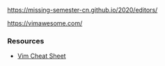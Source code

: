 https://missing-semester-cn.github.io/2020/editors/

https://vimawesome.com/

### Resources
- [Vim Cheat Sheet](https://vim.rtorr.com/lang/zh_cn)
